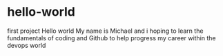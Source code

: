 # hello-world
first project
Hello world
My name is Michael and i hoping to learn the fundamentals of coding and Github to help 
progress my career within the devops world
